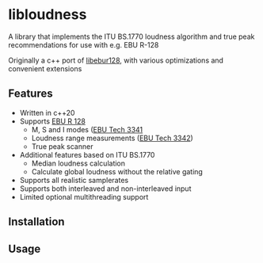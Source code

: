 # libloudness
A library that implements the ITU BS.1770 loudness algorithm and true peak recommendations for use with e.g. EBU R-128

Originally a c++ port of [libebur128](https://github.com/jiixyj/libebur128), with various optimizations and convenient extensions

## Features
- Written in c++20
- Supports [EBU R 128](https://tech.ebu.ch/docs/r/r128.pdf)
  - M, S and I modes ([EBU Tech 3341](https://tech.ebu.ch/docs/tech/tech3341.pdf)
  - Loudness range measurements ([EBU Tech 3342](https://tech.ebu.ch/docs/tech/tech3342.pdf))
  - True peak scanner
- Additional features based on ITU BS.1770
  - Median loudness calculation
  - Calculate global loudness without the relative gating
- Supports all realistic samplerates
- Supports both interleaved and non-interleaved input
- Limited optional multithreading support

## Installation

## Usage
